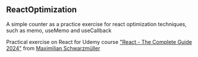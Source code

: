 ## ReactOptimization

<p>A simple counter as a practice exercise for react optimization techniques, such as memo, useMemo and useCallback </p>

Practical exercise on React for Udemy course <a href="https://www.udemy.com/course/react-the-complete-guide-incl-redux/?couponCode=ST3MT72524">"React - The Complete Guide 2024"</a> from <a href="https://www.udemy.com/user/maximilian-schwarzmuller/">Maximilian Schwarzmüller</a> 
